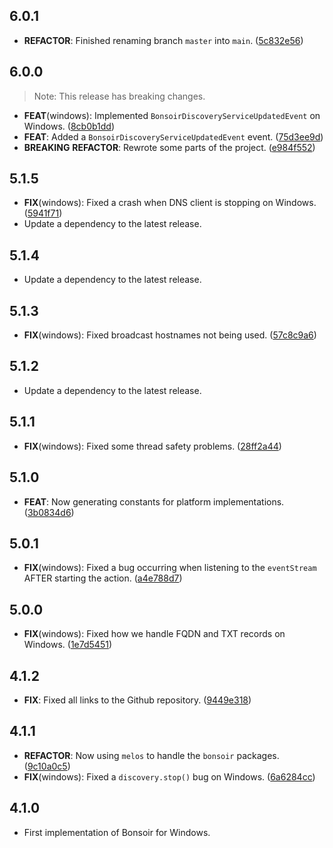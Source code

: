## 6.0.1

 - **REFACTOR**: Finished renaming branch `master` into `main`. ([5c832e56](https://github.com/Skyost/Bonsoir/commit/5c832e56273eb90c19b502d1c53af71e1e9e085a))

## 6.0.0

> Note: This release has breaking changes.

 - **FEAT**(windows): Implemented `BonsoirDiscoveryServiceUpdatedEvent` on Windows. ([8cb0b1dd](https://github.com/Skyost/Bonsoir/commit/8cb0b1ddc75bdaf0a56c9be60fe9c819ac591d26))
 - **FEAT**: Added a `BonsoirDiscoveryServiceUpdatedEvent` event. ([75d3ee9d](https://github.com/Skyost/Bonsoir/commit/75d3ee9dbb49b7e1ea7167a4479a862c9184a931))
 - **BREAKING** **REFACTOR**: Rewrote some parts of the project. ([e984f552](https://github.com/Skyost/Bonsoir/commit/e984f552b301de73b88cc577175b426de0618143))

## 5.1.5

- **FIX**(windows): Fixed a crash when DNS client is stopping on Windows. ([5941f71](https://github.com/Skyost/Bonsoir/commit/5941f71cc275fe86b23f309e1c0e1dcfa6dd4d38))
 - Update a dependency to the latest release.

## 5.1.4

 - Update a dependency to the latest release.

## 5.1.3

 - **FIX**(windows): Fixed broadcast hostnames not being used. ([57c8c9a6](https://github.com/Skyost/Bonsoir/commit/57c8c9a6e8d5412a2f6a62b88583a1150689473d))

## 5.1.2

 - Update a dependency to the latest release.

## 5.1.1

 - **FIX**(windows): Fixed some thread safety problems. ([28ff2a44](https://github.com/Skyost/Bonsoir/commit/28ff2a448333e382f5d3672b6f851246152be8e3))

## 5.1.0

 - **FEAT**: Now generating constants for platform implementations. ([3b0834d6](https://github.com/Skyost/Bonsoir/commit/3b0834d61c4b4b1a420a1b728808450fc410393d))

## 5.0.1

 - **FIX**(windows): Fixed a bug occurring when listening to the `eventStream` AFTER starting the action. ([a4e788d7](https://github.com/Skyost/Bonsoir/commit/a4e788d7b71dd256b336b9edd5804892b48d4169))

## 5.0.0

 - **FIX**(windows): Fixed how we handle FQDN and TXT records on Windows. ([1e7d5451](https://github.com/Skyost/Bonsoir/commit/1e7d545197f2806d46d1923e5987aef64437fc19))

## 4.1.2

 - **FIX**: Fixed all links to the Github repository. ([9449e318](https://github.com/Skyost/Bonsoir/commit/9449e3185016d9531c4dfd8e46cc7bdbdbe563d0))

## 4.1.1

 - **REFACTOR**: Now using `melos` to handle the `bonsoir` packages. ([9c10a0c5](https://github.com/Skyost/Bonsoir/commit/9c10a0c588e407d80f7551ebb992e9b70b05da92))
 - **FIX**(windows): Fixed a `discovery.stop()` bug on Windows. ([6a6284cc](https://github.com/Skyost/Bonsoir/commit/6a6284cca0c5e6d9235a02108f2e48b5ceefb2d8))

## 4.1.0

* First implementation of Bonsoir for Windows.
